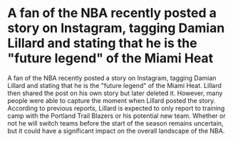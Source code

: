# A fan of the NBA recently posted a story on Instagram, tagging Damian Lillard and stating that he is the "future legend" of the Miami Heat 
 A fan of the NBA recently posted a story on Instagram, tagging Damian Lillard and stating that he is the "future legend" of the Miami Heat. Lillard then shared the post on his own story but later deleted it. However, many people were able to capture the moment when Lillard posted the story. According to previous reports, Lillard is expected to only report to training camp with the Portland Trail Blazers or his potential new team. Whether or not he will switch teams before the start of the season remains uncertain, but it could have a significant impact on the overall landscape of the NBA.
